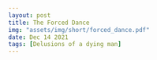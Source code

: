 ```yaml
---
layout: post
title: The Forced Dance
img: "assets/img/short/forced_dance.pdf"
date: Dec 14 2021
tags: [Delusions of a dying man]
---
```

  
<br><br>
<div align="left">


<iframe src="assets/Loneliness.mp3" allow="autoplay" id="audio" style="display:none"></iframe>

<audio id="player" preload="auto" autoplay loop>
            <source src="assets/Loneliness.mp3" type="audio/mp3">
    </audio>  
  
  
  
</div>
<br><br>
<br><br>
<br><br>
<br><br>
<br><br>
<br><br> 
